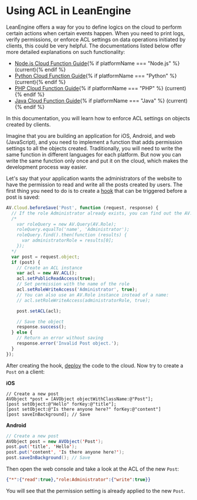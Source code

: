 # Using ACL in LeanEngine

LeanEngine offers a way for you to define logics on the cloud to perform certain actions when certain events happen. When you need to print logs, verify permissions, or enforce ACL settings on data operations initiated by clients, this could be very helpful. The documentations listed below offer more detailed explanations on such functionality:

- [Node.js Cloud Function Guide](leanengine_cloudfunction_guide-node.html){% if platformName === "Node.js" %} (current){% endif %}
- [Python Cloud Function Guide](leanengine_cloudfunction_guide-python.html){% if platformName === "Python" %} (current){% endif %}
- [PHP Cloud Function Guide](leanengine_cloudfunction_guide-php.html){% if platformName === "PHP" %} (current){% endif %}
- [Java Cloud Function Guide](leanengine_cloudfunction_guide-java.html){% if platformName === "Java" %} (current){% endif %}

In this documentation, you will learn how to enforce ACL settings on objects created by clients.

Imagine that you are building an application for iOS, Android, and web (JavaScript), and you need to implement a function that adds permission settings to all the objects created. Traditionally, you will need to write the same function in different languages for each platform. But now you can write the same function only once and put it on the cloud, which makes the development process way easier.

Let's say that your application wants the administrators of the website to have the permission to read and write all the posts created by users. The first thing you need to do is to create a [hook](leanengine_cloudfunction_guide-node.html#beforesave) that can be triggered before a post is saved:

```js
AV.Cloud.beforeSave('Post', function (request, response) {
  // If the role Administrator already exists, you can find out the AV.Role instance for it with the following code:
  /*
    var roleQuery = new AV.Query(AV.Role);
    roleQuery.equalTo('name', 'Administrator');
    roleQuery.find().then(function (results) {
      var administratorRole = results[0];
    });
  */
  var post = request.object;
  if (post) {
    // Create an ACL instance
    var acl = new AV.ACL();
    acl.setPublicReadAccess(true);
    // Set permission with the name of the role
    acl.setRoleWriteAccess('Administrator', true);
    // You can also use an AV.Role instance instead of a name:
    // acl.setRoleWriteAccess(administratorRole, true);

    post.setACL(acl);

    // Save the object
    response.success();
  } else {
    // Return an error without saving
    response.error('Invalid Post object.');
  }
});
```

After creating the hook, [deploy](leanengine_webhosting_guide-node.html#deploying-and-publishing) the code to the cloud. Now try to create a `Post` on a client:

**iOS**

```objc
// Create a new post
AVObject *post = [AVObject objectWithClassName:@"Post"];
[post setObject:@"Hello" forKey:@"title"];
[post setObject:@"Is there anyone here?" forKey:@"content"]
[post saveInBackground]; // Save
```

**Android**

```java
// Create a new post
AVObject post = new AVObject('Post');
post.put('title', 'Hello');
post.put('content', 'Is there anyone here?');
post.saveInBackground(); // Save
```

Then open the web console and take a look at the ACL of the new `Post`:

```json
{"*":{"read":true},"role:Administrator":{"write":true}}
```

You will see that the permission setting is already applied to the new `Post`.
